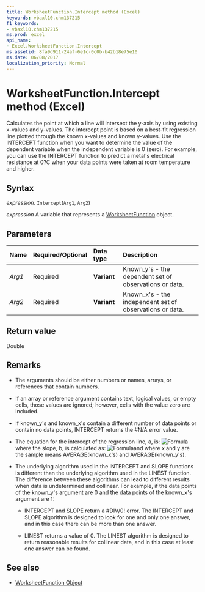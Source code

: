 ```yaml
---
title: WorksheetFunction.Intercept method (Excel)
keywords: vbaxl10.chm137215
f1_keywords:
- vbaxl10.chm137215
ms.prod: excel
api_name:
- Excel.WorksheetFunction.Intercept
ms.assetid: 8fa9d911-24af-6e1c-0c0b-b42b18e75e10
ms.date: 06/08/2017
localization_priority: Normal
---
```



# WorksheetFunction.Intercept method (Excel)

Calculates the point at which a line will intersect the y-axis by using existing x-values and y-values. The intercept point is based on a best-fit regression line plotted through the known x-values and known y-values. Use the INTERCEPT function when you want to determine the value of the dependent variable when the independent variable is 0 (zero). For example, you can use the INTERCEPT function to predict a metal's electrical resistance at 0?C when your data points were taken at room temperature and higher.


## Syntax

_expression_. `Intercept`(`Arg1`, `Arg2`)

_expression_ A variable that represents a [WorksheetFunction](./Excel.WorksheetFunction.md) object.


## Parameters

|Name|Required/Optional|Data type|Description|
|:-----|:-----|:-----|:-----|
| _Arg1_|Required| **Variant**|Known_y's - the dependent set of observations or data.|
| _Arg2_|Required| **Variant**|Known_x's - the independent set of observations or data.|

## Return value

Double


## Remarks

- The arguments should be either numbers or names, arrays, or references that contain numbers.
    
- If an array or reference argument contains text, logical values, or empty cells, those values are ignored; however, cells with the value zero are included.
    
- If known_y's and known_x's contain a different number of data points or contain no data points, INTERCEPT returns the #N/A error value.
    
- The equation for the intercept of the regression line, a, is:
![Formula](../images/awfintc1_ZA06051174.gif)where the slope, b, is calculated as: 
![Formula](../images/awfintc2_ZA06051175.gif)and where x and y are the sample means AVERAGE(known_x's) and AVERAGE(known_y's). 
    
- The underlying algorithm used in the INTERCEPT and SLOPE functions is different than the underlying algorithm used in the LINEST function. The difference between these algorithms can lead to different results when data is undetermined and collinear. For example, if the data points of the known_y's argument are 0 and the data points of the known_x's argument are 1: 
    
  - INTERCEPT and SLOPE return a #DIV/0! error. The INTERCEPT and SLOPE algorithm is designed to look for one and only one answer, and in this case there can be more than one answer.
    
  - LINEST returns a value of 0. The LINEST algorithm is designed to return reasonable results for collinear data, and in this case at least one answer can be found.
    

## See also

- [WorksheetFunction Object](Excel.WorksheetFunction.md)


